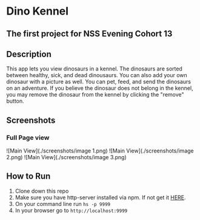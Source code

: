 # Dino Kennel

## The first project for NSS Evening Cohort 13

## Description
This app lets you view dinosaurs in a kennel. The dinosaurs are sorted between healthy, sick, and dead dinousaurs. You can also add your own dinosaur with a picture as well. You can pet, feed, and send the dinosaurs on an adventure. If you believe the dinosaur does not belong in the kennel, you may remove the dinosaur from the kennel by clicking the "remove" button.

## Screenshots
### Full Page view
![Main View](./screenshots/image 1.png)
![Main View](./screenshots/image 2.png)
![Main View](./screenshots/image 3.png)



## How to Run
1. Clone down this repo
1. Make sure you have http-server installed via npm. If not get it [HERE](https://www.npmjs.com/package/http-server).
1. On your command line run `hs -p 9999`
1. In your browser go to `http://localhost:9999`
